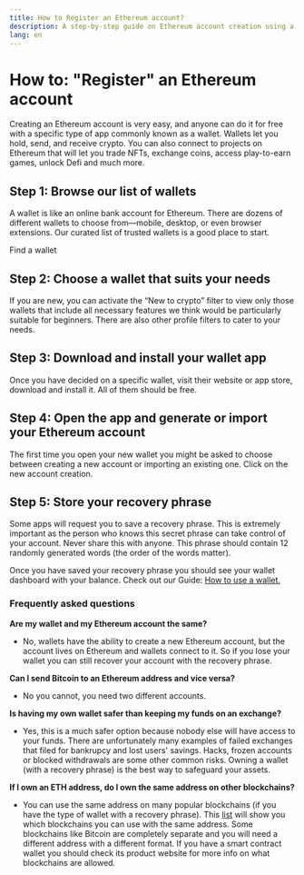```yaml
---
title: How to Register an Ethereum account?
description: A step-by-step guide on Ethereum account creation using a wallet.
lang: en
---
```


# How to: "Register" an Ethereum account

Creating an Ethereum account is very easy, and anyone can do it for free with a specific type of app commonly known as a wallet. Wallets let you hold, send, and receive crypto. You can also connect to projects on Ethereum that will let you trade NFTs, exchange coins, access play-to-earn games, unlock Defi and much more.

## Step 1: Browse our list of wallets

A wallet is like an online bank account for Ethereum. There are dozens of different wallets to choose from—mobile, desktop, or even browser extensions. Our curated list of trusted wallets is a good place to start. 

<ButtonLink to="/wallets/find-wallet/">
  Find a wallet
</ButtonLink>

## Step 2: Choose a wallet that suits your needs

If you are new, you can activate the “New to crypto” filter to view only those wallets that include all necessary features we think would be particularly suitable for beginners. There are also other profile filters to cater to your needs.

## Step 3: Download and install your wallet app

Once you have decided on a specific wallet, visit their website or app store, download and install it. All of them should be free. 

## Step 4: Open the app and generate or import your Ethereum account
The first time you open your new wallet you might be asked to choose between creating a new account or importing an existing one. Click on the new account creation. 


## Step 5: Store your recovery phrase

Some apps will request you to save a recovery phrase. This is extremely important as the person who knows this secret phrase can take control of your account. Never share this with anyone. This phrase should contain 12 randomly generated words (the order of the words matter).

Once you have saved your recovery phrase you should see your wallet dashboard with your balance. Check out our Guide: [How to use a wallet.](https://ethereum.org/en/guides/how-to-use-a-wallet)


### Frequently asked questions

**Are my wallet and my Ethereum account the same?**
- No, wallets have the ability to create a new Ethereum account, but the account lives on Ethereum and wallets connect to it. So if you lose your wallet you can still recover your account with the recovery phrase.

**Can I send Bitcoin to an Ethereum address and vice versa?**

- No you cannot, you need two different accounts.

**Is having my own wallet safer than keeping my funds on an exchange?**

- Yes, this is a much safer option because nobody else will have access to your funds. There are unfortunately many examples of failed exchanges that filed for bankrupcy and lost users' savings. Hacks, frozen accounts or blocked withdrawals are some other common risks. Owning a wallet (with a recovery phrase) is the best way to safeguard your assets. 

**If I own an ETH address, do I own the same address on other blockchains?**

- You can use the same address on many popular blockchains (if you have the type of wallet with a recovery phrase). This [list](https://chainlist.org/) will show you which blockchains you can use with the same address. Some blockchains like Bitcoin are completely separate and you will need a different address with a different format. If you have a smart contract wallet you should check its product website for more info on what blockchains are allowed.
